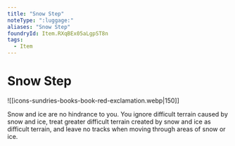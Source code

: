 ```yaml
---
title: "Snow Step"
noteType: ":luggage:"
aliases: "Snow Step"
foundryId: Item.RXqBEx05aLgpST8n
tags:
  - Item
---
```


# Snow Step
![[icons-sundries-books-book-red-exclamation.webp|150]]

Snow and ice are no hindrance to you. You ignore difficult terrain caused by snow and ice, treat greater difficult terrain created by snow and ice as difficult terrain, and leave no tracks when moving through areas of snow or ice.

